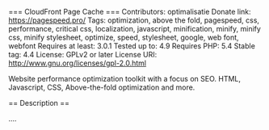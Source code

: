 === CloudFront Page Cache ===
Contributors: optimalisatie
Donate link: https://pagespeed.pro/
Tags: optimization, above the fold, pagespeed, css, performance, critical css, localization, javascript, minification, minify, minify css, minify stylesheet, optimize, speed, stylesheet, google, web font, webfont
Requires at least: 3.0.1
Tested up to: 4.9
Requires PHP: 5.4
Stable tag: 4.4
License: GPLv2 or later
License URI: http://www.gnu.org/licenses/gpl-2.0.html

Website performance optimization toolkit with a focus on SEO. HTML, Javascript, CSS, Above-the-fold optimization and more.

== Description ==

....